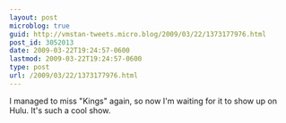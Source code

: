 ```yaml
---
layout: post
microblog: true
guid: http://vmstan-tweets.micro.blog/2009/03/22/1373177976.html
post_id: 3052013
date: 2009-03-22T19:24:57-0600
lastmod: 2009-03-22T19:24:57-0600
type: post
url: /2009/03/22/1373177976.html
---
```

I managed to miss "Kings" again, so now I'm waiting for it to show up on Hulu. It's such a cool show.
